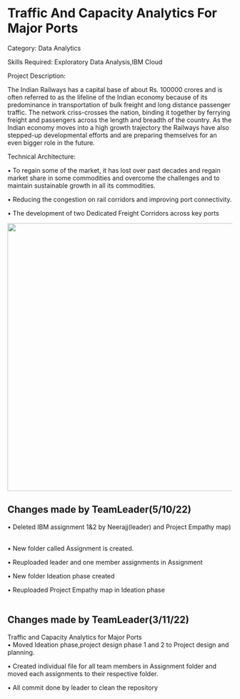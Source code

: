 <h1>Traffic And Capacity Analytics For Major Ports</h1>
Category: Data Analytics

Skills Required:
Exploratory Data Analysis,IBM Cloud

Project Description:

The Indian Railways has a capital base of about Rs. 100000 crores and is often referred to as the lifeline of the Indian economy because of its predominance in transportation of bulk freight and long distance passenger traffic. The network criss-crosses the nation, binding it together by ferrying freight and passengers across the length and breadth of the country. As the Indian economy moves into a high growth trajectory the Railways have also stepped-up developmental efforts and are preparing themselves for an even bigger role in the future.
 
 
Technical Architecture:
 
• To regain some of the market, it has lost over past decades and regain market share in some commodities and overcome the challenges and to maintain sustainable growth   in all its commodities.

• Reducing the congestion on rail corridors and improving port connectivity.

• The development of two Dedicated Freight Corridors across key ports

<img src="https://user-images.githubusercontent.com/113196727/200384296-20727dd7-0435-4383-8dc0-af710767569e.png" width=600><br>
<h2>Changes made by TeamLeader(5/10/22)</h2>
• Deleted IBM assignment 1&2 by Neerajj(leader) and Project Empathy map)<br> <br>

• New folder called Assignment is created.<br>

• Reuploaded leader and one member assignments in Assignment<br>

• New folder Ideation phase created<br>

• Reuploaded Project Empathy map in Ideation phase<br>
<br>
<h2>Changes made by TeamLeader(3/11/22)</h2>
Traffic and Capacity Analytics for Major Ports <br>
• Moved Ideation phase,project design phase 1 and 2 to Project design and planning.  <br>

• Created individual file for all team members in Assignment folder and moved each assignments to their respective folder. <br>

• All commit done by leader to clean the repository
